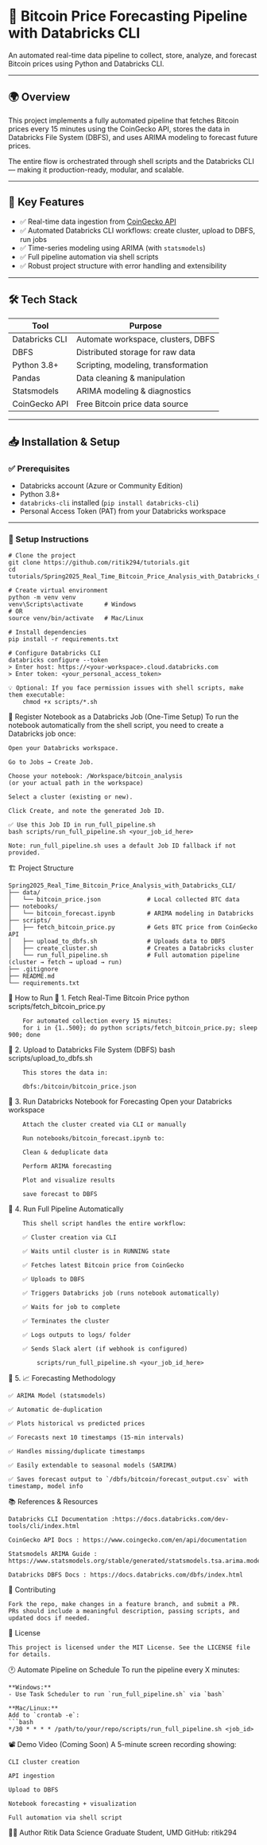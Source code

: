 # 🚀 Bitcoin Price Forecasting Pipeline with Databricks CLI

An automated real-time data pipeline to collect, store, analyze, and forecast Bitcoin prices using Python and Databricks CLI.

---

## 🌍 Overview

This project implements a fully automated pipeline that fetches Bitcoin prices every 15 minutes using the CoinGecko API, stores the data in Databricks File System (DBFS), and uses ARIMA modeling to forecast future prices.

The entire flow is orchestrated through shell scripts and the Databricks CLI — making it production-ready, modular, and scalable.

---

## 🌟 Key Features

- ✅ Real-time data ingestion from [CoinGecko API](https://www.coingecko.com/en/api/documentation)
- ✅ Automated Databricks CLI workflows: create cluster, upload to DBFS, run jobs
- ✅ Time-series modeling using ARIMA (with `statsmodels`)
- ✅ Full pipeline automation via shell scripts
- ✅ Robust project structure with error handling and extensibility

---

## 🛠️ Tech Stack

| Tool            | Purpose                              |
|-----------------|--------------------------------------|
| Databricks CLI  | Automate workspace, clusters, DBFS   |
| DBFS            | Distributed storage for raw data     |
| Python 3.8+     | Scripting, modeling, transformation  |
| Pandas          | Data cleaning & manipulation         |
| Statsmodels     | ARIMA modeling & diagnostics         |
| CoinGecko API   | Free Bitcoin price data source       |

---

## 📥 Installation & Setup

### ✅ Prerequisites

- Databricks account (Azure or Community Edition)
- Python 3.8+
- `databricks-cli` installed (`pip install databricks-cli`)
- Personal Access Token (PAT) from your Databricks workspace

---

### 🔧 Setup Instructions

    # Clone the project
    git clone https://github.com/ritik294/tutorials.git
    cd tutorials/Spring2025_Real_Time_Bitcoin_Price_Analysis_with_Databricks_CLI

    # Create virtual environment
    python -m venv venv
    venv\Scripts\activate      # Windows
    # OR
    source venv/bin/activate   # Mac/Linux

    # Install dependencies
    pip install -r requirements.txt

    # Configure Databricks CLI
    databricks configure --token
    > Enter host: https://<your-workspace>.cloud.databricks.com
    > Enter token: <your_personal_access_token>

    💡 Optional: If you face permission issues with shell scripts, make them executable:
        chmod +x scripts/*.sh

📒 Register Notebook as a Databricks Job (One-Time Setup)
    To run the notebook automatically from the shell script, you need to create a Databricks job once:

    Open your Databricks workspace.

    Go to Jobs → Create Job.

    Choose your notebook: /Workspace/bitcoin_analysis
    (or your actual path in the workspace)

    Select a cluster (existing or new).

    Click Create, and note the generated Job ID.

    ✅ Use this Job ID in run_full_pipeline.sh
    bash scripts/run_full_pipeline.sh <your_job_id_here>

    Note: run_full_pipeline.sh uses a default Job ID fallback if not provided.


🏗️ Project Structure

    Spring2025_Real_Time_Bitcoin_Price_Analysis_with_Databricks_CLI/
    ├── data/
    │   └── bitcoin_price.json             # Local collected BTC data
    ├── notebooks/
    │   └── bitcoin_forecast.ipynb         # ARIMA modeling in Databricks
    ├── scripts/
    │   ├── fetch_bitcoin_price.py         # Gets BTC price from CoinGecko API
    │   ├── upload_to_dbfs.sh              # Uploads data to DBFS
    │   ├── create_cluster.sh              # Creates a Databricks cluster
    │   └── run_full_pipeline.sh           # Full automation pipeline (cluster → fetch → upload → run)
    ├── .gitignore
    ├── README.md
    └── requirements.txt


🚦 How to Run
🔹 1. Fetch Real-Time Bitcoin Price
        python scripts/fetch_bitcoin_price.py

        For automated collection every 15 minutes:
        for i in {1..500}; do python scripts/fetch_bitcoin_price.py; sleep 900; done
🔹 2. Upload to Databricks File System (DBFS)
        bash scripts/upload_to_dbfs.sh

        This stores the data in:

        dbfs:/bitcoin/bitcoin_price.json
🔹 3. Run Databricks Notebook for Forecasting
        Open your Databricks workspace

        Attach the cluster created via CLI or manually

        Run notebooks/bitcoin_forecast.ipynb to:

        Clean & deduplicate data

        Perform ARIMA forecasting

        Plot and visualize results

        save forecast to DBFS

🔹 4. Run Full Pipeline Automatically

        This shell script handles the entire workflow:

        ✅ Cluster creation via CLI

        ✅ Waits until cluster is in RUNNING state

        ✅ Fetches latest Bitcoin price from CoinGecko

        ✅ Uploads to DBFS

        ✅ Triggers Databricks job (runs notebook automatically)

        ✅ Waits for job to complete

        ✅ Terminates the cluster

        ✅ Logs outputs to logs/ folder

        ✅ Sends Slack alert (if webhook is configured)

            scripts/run_full_pipeline.sh <your_job_id_here>

🔹 5. 📈 Forecasting Methodology

    ✅ ARIMA Model (statsmodels)

    ✅ Automatic de-duplication

    ✅ Plots historical vs predicted prices

    ✅ Forecasts next 10 timestamps (15-min intervals)

    ✅ Handles missing/duplicate timestamps

    ✅ Easily extendable to seasonal models (SARIMA)

    ✅ Saves forecast output to `/dbfs/bitcoin/forecast_output.csv` with timestamp, model info

📚 References & Resources
    
    Databricks CLI Documentation :https://docs.databricks.com/dev-tools/cli/index.html

    CoinGecko API Docs : https://www.coingecko.com/en/api/documentation

    Statsmodels ARIMA Guide : https://www.statsmodels.org/stable/generated/statsmodels.tsa.arima.model.ARIMA.html

    Databricks DBFS Docs : https://docs.databricks.com/dbfs/index.html

🤝 Contributing
    
    Fork the repo, make changes in a feature branch, and submit a PR.
    PRs should include a meaningful description, passing scripts, and updated docs if needed.

📜 License
    
    This project is licensed under the MIT License. See the LICENSE file for details.


🕐 Automate Pipeline on Schedule
    To run the pipeline every X minutes:

    **Windows:**
    - Use Task Scheduler to run `run_full_pipeline.sh` via `bash`

    **Mac/Linux:**
    Add to `crontab -e`:
    ```bash
    */30 * * * * /path/to/your/repo/scripts/run_full_pipeline.sh <job_id>


📽️ Demo Video (Coming Soon)
    A 5-minute screen recording showing:

    CLI cluster creation

    API ingestion

    Upload to DBFS

    Notebook forecasting + visualization

    Full automation via shell script

🙋‍♂️ Author
    Ritik
    Data Science Graduate Student, UMD
    GitHub: ritik294
